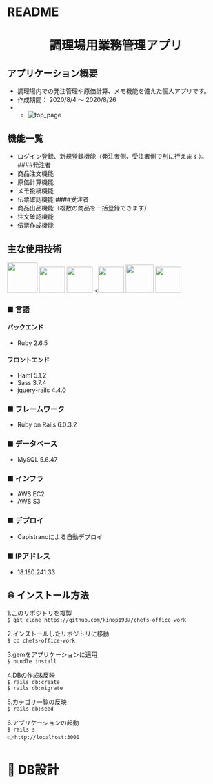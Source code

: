 # README

<h1 align="center">調理場用業務管理アプリ</h1>

## アプリケーション概要
* 調理場内での発注管理や原価計算、メモ機能を備えた個人アプリです。
* 作成期間： 2020/8/4 〜 2020/8/26
* - ![top_page](https://user-images.githubusercontent.com/63842526/91662432-5623ff00-eb1d-11ea-8340-93c87434efcd.png)

## 機能一覧
- ログイン登録、新規登録機能（発注者側、受注者側で別に行えます）。
####発注者
- 商品注文機能
- 原価計算機能
- メモ投稿機能
- 伝票確認機能
####受注者
- 商品出品機能（複数の商品を一括登録できます）
- 注文確認機能
- 伝票作成機能



## 主な使用技術
<a><img src="https://user-images.githubusercontent.com/39142850/71774533-1ddf1780-2fb4-11ea-8560-753bed352838.png" width="70px;" /></a> <!-- rubyのロゴ -->
<a><img src="https://user-images.githubusercontent.com/39142850/71774548-731b2900-2fb4-11ea-99ba-565546c5acb4.png" height="60px;" /></a> <!-- RubyOnRailsのロゴ -->
<a><img src="https://user-images.githubusercontent.com/39142850/71774618-b32edb80-2fb5-11ea-9050-d5929a49e9a5.png" height="60px;" /></a> <!-- Hamlのロゴ -->
<a><<img src="https://user-images.githubusercontent.com/39142850/71774644-115bbe80-2fb6-11ea-822c-568eabde5228.png" height="60px" /></a> <!-- Scssのロゴ -->
<a><img src="https://user-images.githubusercontent.com/39142850/71774768-d064a980-2fb7-11ea-88ad-4562c59470ae.png" height="65px;" /></a> <!-- jQueryのロゴ -->
<a><img src="https://user-images.githubusercontent.com/39142850/71774786-37825e00-2fb8-11ea-8b90-bd652a58f1ad.png" height="60px;" /></a> <!-- AWSのロゴ -->
### ■ 言語

#### バックエンド
* Ruby 2.6.5

#### フロントエンド
* Haml 5.1.2
* Sass 3.7.4
* jquery-rails 4.4.0

### ■ フレームワーク
* Ruby on Rails 6.0.3.2

### ■ データベース
* MySQL 5.6.47

### ■ インフラ
* AWS EC2
* AWS S3

### ■ デプロイ
* Capistranoによる自動デプロイ

### ■ IPアドレス
* 18.180.241.33

## :globe_with_meridians: インストール方法
1.このリポジトリを複製<br>
`$ git clone https://github.com/kinop1987/chefs-office-work`

2.インストールしたリポジトリに移動<br>
`$ cd chefs-office-work`

3.gemをアプリケーションに適用<br>
`$ bundle install`<br>

4.DBの作成&反映<br>
`$ rails db:create`<br>
`$ rails db:migrate`<br>

5.カテゴリ一覧の反映<br>
`$ rails db:seed`<br>

6.アプリケーションの起動<br>
`$ rails s`<br>
:point_right:`http://localhost:3000`

# :page_facing_up: DB設計

